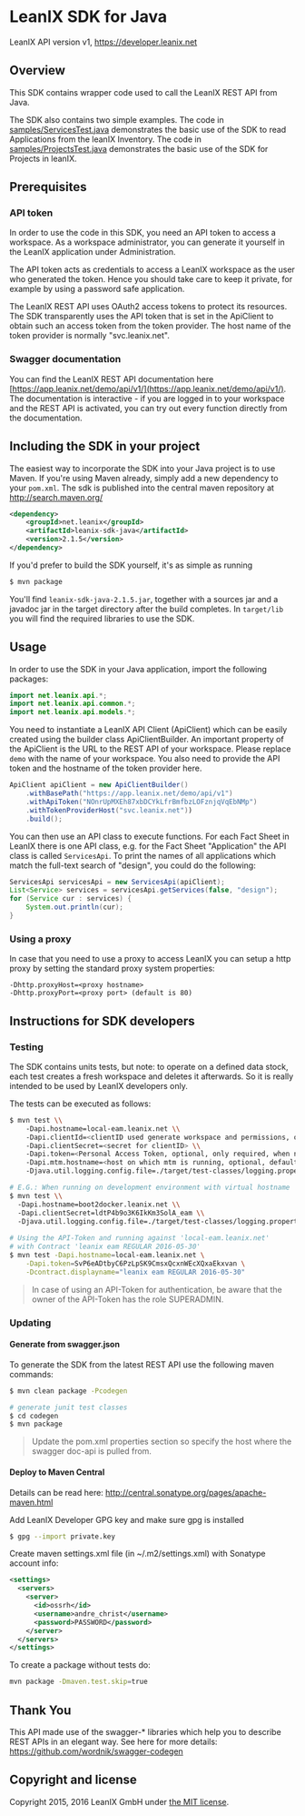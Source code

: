 # LeanIX SDK for Java #

LeanIX API version v1, https://developer.leanix.net

## Overview ##
This SDK contains wrapper code used to call the LeanIX REST API from Java.

The SDK also contains two simple examples. The code in [samples/ServicesTest.java](samples/console/ServicesTest.java) demonstrates the basic use of the SDK to read Applications from the leanIX Inventory. The code in [samples/ProjectsTest.java](samples/console/ProjectsTest.java) demonstrates the basic use of the SDK for Projects in leanIX.

## Prerequisites ##

### API token
In order to use the code in this SDK, you need an API token to access a workspace.
As a workspace administrator, you can generate it yourself in the LeanIX application under Administration.

The API token acts as credentials to access a LeanIX workspace as the user who generated the token.
Hence you should take care to keep it private, for example by using a password safe application.

The LeanIX REST API uses OAuth2 access tokens to protect its resources. The SDK transparently uses the
API token that is set in the ApiClient to obtain such an access token from the token provider.
The host name of the token provider is normally "svc.leanix.net".

### Swagger documentation

You can find the LeanIX REST API documentation here [https://app.leanix.net/demo/api/v1/](https://app.leanix.net/demo/api/v1/). The documentation is interactive - if you are logged in to your workspace and the REST API is activated, you can try out every function directly from the documentation.


## Including the SDK in your project ##

The easiest way to incorporate the SDK into your Java project is to use Maven. If you're using Maven already, simply add a new dependency to your `pom.xml`. The sdk is published into the central maven repository at http://search.maven.org/

```xml
<dependency>
    <groupId>net.leanix</groupId>
    <artifactId>leanix-sdk-java</artifactId>
    <version>2.1.5</version>
</dependency>
```

If you'd prefer to build the SDK yourself, it's as simple as running

```bash
$ mvn package
```

You'll find `leanix-sdk-java-2.1.5.jar`, together with a sources jar and a javadoc jar in the target directory after the build completes.
In `target/lib` you will find the required libraries to use the SDK.

## Usage ##

In order to use the SDK in your Java application, import the following packages:

```java
import net.leanix.api.*;
import net.leanix.api.common.*;
import net.leanix.api.models.*;
```

You need to instantiate a LeanIX API Client (ApiClient) which can be easily created using the builder class ApiClientBuilder.
An important property of the ApiClient is the URL to the REST API of your workspace. Please replace `demo` with the name of your workspace.
You also need to provide the API token and the hostname of the token provider here.

```java
ApiClient apiClient = new ApiClientBuilder()
    .withBasePath("https://app.leanix.net/demo/api/v1")
    .withApiToken("NOnrUpMXEh87xbDCYkLfrBmfbzLOFznjqVqEbNMp")
    .withTokenProviderHost("svc.leanix.net"))
    .build();
```

You can then use an API class to execute functions. For each Fact Sheet in LeanIX there is one API class, e.g. for the Fact Sheet "Application" the API class is called `ServicesApi`. To print the names of all applications which match the full-text search of "design", you could do the following:

```java
ServicesApi servicesApi = new ServicesApi(apiClient);
List<Service> services = servicesApi.getServices(false, "design");
for (Service cur : services) {
	System.out.println(cur);
}
```

### Using a proxy
In case that you need to use a proxy to access LeanIX you can setup a http proxy by setting the standard proxy system properties:

```
-Dhttp.proxyHost=<proxy hostname>
-Dhttp.proxyPort=<proxy port> (default is 80)
```

## Instructions for SDK developers

### Testing

The SDK contains units tests, but note: to operate on a defined data stock,
each test creates a fresh workspace and deletes it afterwards.
So it is really intended to be used by LeanIX developers only.

The tests can be executed as follows:

```bash
$ mvn test \\
    -Dapi.hostname=local-eam.leanix.net \\
    -Dapi.clientId=<clientID used generate workspace and permissions, optional, default: eam> \\
    -Dapi.clientSecret=<secret for clientID> \\
    -Dapi.token=<Personal Access Token, optional, only required, when no clientID/clientSecret is used> \\
    -Dapi.mtm.hostname=<host on which mtm is running, optional, default is: api.hostname>
    -Djava.util.logging.config.file=./target/test-classes/logging.properties

# E.G.: When running on development environment with virtual hostname 'boot2docker.leanix.net':
$ mvn test \\
  -Dapi.hostname=boot2docker.leanix.net \\
  -Dapi.clientSecret=ldtP4b9o3K6IkKm3SolA_eam \\
  -Djava.util.logging.config.file=./target/test-classes/logging.properties
  
# Using the API-Token and running against 'local-eam.leanix.net'
# with Contract 'leanix eam REGULAR 2016-05-30'
$ mvn test -Dapi.hostname=local-eam.leanix.net \
    -Dapi.token=SvP6eADtbyC6PzLpSK9CmsxQcxnWEcXQxaEkxvan \
    -Dcontract.displayname="leanix eam REGULAR 2016-05-30"
```
> In case of using an API-Token for authentication, be aware that the owner of the API-Token has the role SUPERADMIN.

### Updating

#### Generate from swagger.json

To generate the SDK from the latest REST API use the following maven commands:

```bash
$ mvn clean package -Pcodegen

# generate junit test classes
$ cd codegen
$ mvn package
```
> Update the pom.xml properties section so specify the host where the swagger doc-api is pulled from.


#### Deploy to Maven Central ###

Details can be read here: http://central.sonatype.org/pages/apache-maven.html

Add LeanIX Developer GPG key and make sure gpg is installed
```bash
$ gpg --import private.key
```

Create maven settings.xml file (in ~/.m2/settings.xml) with Sonatype account info:
```xml
<settings>
  <servers>
    <server>
      <id>ossrh</id>
      <username>andre_christ</username>
      <password>PASSWORD</password>
    </server>
  </servers>
</settings>
```

To create a package without tests do:
```bash
mvn package -Dmaven.test.skip=true
```

## Thank You ##
This API made use of the swagger-* libraries which help you to describe REST APIs in an elegant way. See here for more details: https://github.com/wordnik/swagger-codegen

## Copyright and license ##

Copyright 2015, 2016 LeanIX GmbH under [the MIT license](LICENSE).
